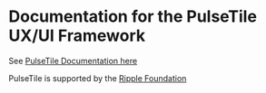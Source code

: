 # Documentation for the PulseTile UX/UI Framework

See [PulseTile Documentation here](http://docs.pulsetile.com/ ) 

PulseTile is supported by the [Ripple Foundation](http://ripple.foundation/ )

